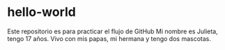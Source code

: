 # hello-world
Este repositorio es para practicar el flujo de GitHub
Mi nombre es Julieta, tengo 17 años. Vivo con mis papas, mi hermana y tengo dos mascotas.
